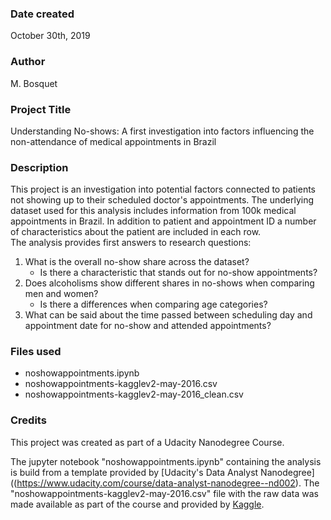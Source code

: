 ### Date created
October 30th, 2019

### Author
M. Bosquet

### Project Title
Understanding No-shows: A first investigation into factors influencing the
non-attendance of medical appointments in Brazil

### Description
This project is an investigation into potential factors connected to patients not showing up to their scheduled doctor's appointments. The underlying dataset used for this analysis includes information from 100k medical appointments in Brazil. In addition to patient and appointment ID a number of characteristics about the patient are included in each row. <br>
The analysis provides first answers to research questions:
1. What is the overall no-show share across the dataset?
    * Is there a characteristic that stands out for no-show appointments?
2. Does alcoholisms show different shares in no-shows when comparing men and women?
    * Is there a differences when comparing age categories?
3. What can be said about the time passed between scheduling day and appointment date for no-show and attended appointments?


### Files used
* noshowappointments.ipynb
* noshowappointments-kagglev2-may-2016.csv
* noshowappointments-kagglev2-may-2016_clean.csv



### Credits
This project was created as part of a Udacity Nanodegree Course.

The jupyter notebook "noshowappointments.ipynb" containing the analysis is build from a template provided by [Udacity's Data Analyst Nanodegree]((https://www.udacity.com/course/data-analyst-nanodegree--nd002). The "noshowappointments-kagglev2-may-2016.csv" file with the raw data was made available as part of the course and provided by [Kaggle](https://www.kaggle.com/joniarroba/noshowappointments).
